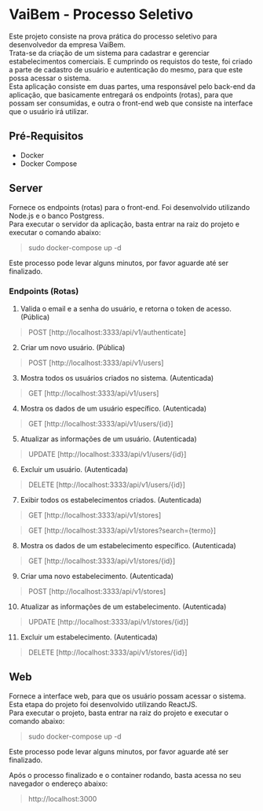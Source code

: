 # VaiBem - Processo Seletivo
Este projeto consiste na prova prática do processo seletivo para desenvolvedor da empresa VaiBem. <br>
Trata-se da criação de um sistema para cadastrar e gerenciar estabelecimentos comerciais. E cumprindo os requistos do teste, foi criado a parte de cadastro de usuário e autenticação do mesmo, para que este possa acessar o sistema.<br>
Esta aplicação consiste em duas partes, uma responsável pelo back-end da aplicação, que basicamente entregará os endpoints (rotas), para que possam ser consumidas, e outra o front-end web que consiste na interface que o usuário irá utilizar.

## Pré-Requisitos
 - Docker
 - Docker Compose


## Server
Fornece os endpoints (rotas) para o front-end. Foi desenvolvido utilizando Node.js e o banco Postgress.<br>
Para executar o servidor da aplicação, basta entrar na raiz do projeto e executar o comando abaixo:

> sudo docker-compose up -d

Este processo pode levar alguns minutos, por favor aguarde até ser finalizado.

### Endpoints (Rotas)

1) Valida o email e a senha do usuário, e retorna o token de acesso. (Pública)
> POST [http://localhost:3333/api/v1/authenticate]

2) Criar um novo usuário. (Pública)
> POST [http://localhost:3333/api/v1/users]

3) Mostra todos os usuários criados no sistema. (Autenticada)
> GET [http://localhost:3333/api/v1/users]

4) Mostra os dados de um usuário específico. (Autenticada)
> GET [http://localhost:3333/api/v1/users/{id}]

5) Atualizar as informações de um usuário. (Autenticada)
> UPDATE [http://localhost:3333/api/v1/users/{id}]

6) Excluir um usuário. (Autenticada)
> DELETE [http://localhost:3333/api/v1/users/{id}]

7) Exibir todos os estabelecimentos criados.  (Autenticada)
> GET [http://localhost:3333/api/v1/stores]

> GET [http://localhost:3333/api/v1/stores?search={termo}]

8) Mostra os dados de um estabelecimento específico. (Autenticada)
> GET [http://localhost:3333/api/v1/stores/{id}]

9) Criar uma novo estabelecimento. (Autenticada)
> POST [http://localhost:3333/api/v1/stores]

10) Atualizar as informações de um estabelecimento. (Autenticada)
> UPDATE [http://localhost:3333/api/v1/stores/{id}]

11) Excluir um estabelecimento. (Autenticada)
> DELETE [http://localhost:3333/api/v1/stores/{id}]


## Web
Fornece a interface web, para que os usuário possam acessar o sistema. <br>
Esta etapa do projeto foi desenvolvido utilizando ReactJS.<br>
Para executar o projeto, basta entrar na raiz do projeto e executar o comando abaixo:

> sudo docker-compose up -d

Este processo pode levar alguns minutos, por favor aguarde até ser finalizado.

Após o processo finalizado e o container rodando, basta acessa no seu navegador o endereço abaixo:
> http://localhost:3000

